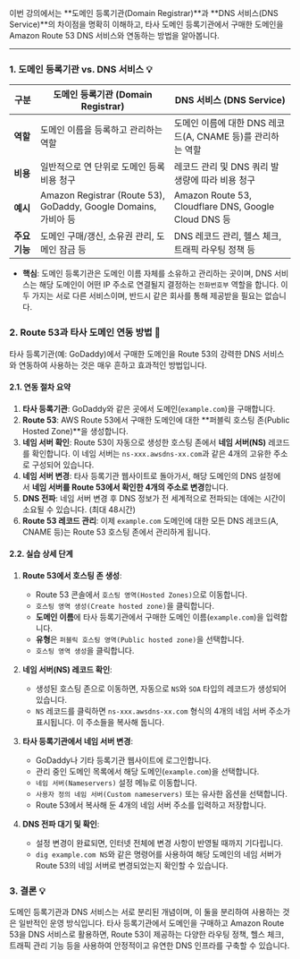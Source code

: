 
이번 강의에서는 **도메인 등록기관(Domain Registrar)**과 **DNS 서비스(DNS Service)**의 차이점을 명확히 이해하고, 타사 도메인 등록기관에서 구매한 도메인을 Amazon Route 53 DNS 서비스와 연동하는 방법을 알아봅니다.

---

### 1. 도메인 등록기관 vs. DNS 서비스 💡

|구분|도메인 등록기관 (Domain Registrar)|DNS 서비스 (DNS Service)|
|---|---|---|
|**역할**|도메인 이름을 등록하고 관리하는 역할|도메인 이름에 대한 DNS 레코드(A, CNAME 등)를 관리하는 역할|
|**비용**|일반적으로 연 단위로 도메인 등록 비용 청구|레코드 관리 및 DNS 쿼리 발생량에 따라 비용 청구|
|**예시**|Amazon Registrar (Route 53), GoDaddy, Google Domains, 가비아 등|Amazon Route 53, Cloudflare DNS, Google Cloud DNS 등|
|**주요 기능**|도메인 구매/갱신, 소유권 관리, 도메인 잠금 등|DNS 레코드 관리, 헬스 체크, 트래픽 라우팅 정책 등|

- **핵심**: 도메인 등록기관은 도메인 이름 자체를 소유하고 관리하는 곳이며, DNS 서비스는 해당 도메인이 어떤 IP 주소로 연결될지 결정하는 `전화번호부` 역할을 합니다. 이 두 가지는 서로 다른 서비스이며, 반드시 같은 회사를 통해 제공받을 필요는 없습니다.
    

### 2. Route 53과 타사 도메인 연동 방법 🤝

타사 등록기관(예: GoDaddy)에서 구매한 도메인을 Route 53의 강력한 DNS 서비스와 연동하여 사용하는 것은 매우 흔하고 효과적인 방법입니다.

#### 2.1. 연동 절차 요약

1. **타사 등록기관**: GoDaddy와 같은 곳에서 도메인(`example.com`)을 구매합니다.
2. **Route 53**: AWS Route 53에서 구매한 도메인에 대한 **퍼블릭 호스팅 존(Public Hosted Zone)**을 생성합니다.
3. **네임 서버 확인**: Route 53이 자동으로 생성한 호스팅 존에서 **네임 서버(NS)** 레코드를 확인합니다. 이 네임 서버는 `ns-xxx.awsdns-xx.com`과 같은 4개의 고유한 주소로 구성되어 있습니다.
4. **네임 서버 변경**: 타사 등록기관 웹사이트로 돌아가서, 해당 도메인의 DNS 설정에서 **네임 서버를 Route 53에서 확인한 4개의 주소로 변경**합니다.
5. **DNS 전파**: 네임 서버 변경 후 DNS 정보가 전 세계적으로 전파되는 데에는 시간이 소요될 수 있습니다. (최대 48시간)
6. **Route 53 레코드 관리**: 이제 `example.com` 도메인에 대한 모든 DNS 레코드(A, CNAME 등)는 Route 53 호스팅 존에서 관리하게 됩니다.

#### 2.2. 실습 상세 단계

1. **Route 53에서 호스팅 존 생성**:
    
    - Route 53 콘솔에서 `호스팅 영역(Hosted Zones)`으로 이동합니다.
    - `호스팅 영역 생성(Create hosted zone)`을 클릭합니다.
    - **도메인 이름**에 타사 등록기관에서 구매한 도메인 이름(`example.com`)을 입력합니다.
    - **유형**은 `퍼블릭 호스팅 영역(Public hosted zone)`을 선택합니다.
    - `호스팅 영역 생성`을 클릭합니다.

2. **네임 서버(NS) 레코드 확인**:
    
    - 생성된 호스팅 존으로 이동하면, 자동으로 `NS`와 `SOA` 타입의 레코드가 생성되어 있습니다.
    - `NS` 레코드를 클릭하면 `ns-xxx.awsdns-xx.com` 형식의 4개의 네임 서버 주소가 표시됩니다. 이 주소들을 복사해 둡니다.
        
3. **타사 등록기관에서 네임 서버 변경**:
    
    - GoDaddy나 기타 등록기관 웹사이트에 로그인합니다.
    - 관리 중인 도메인 목록에서 해당 도메인(`example.com`)을 선택합니다.
    - `네임 서버(Nameservers)` 설정 메뉴로 이동합니다.
    - `사용자 정의 네임 서버(Custom nameservers)` 또는 유사한 옵션을 선택합니다.
    - Route 53에서 복사해 둔 4개의 네임 서버 주소를 입력하고 저장합니다.

4. **DNS 전파 대기 및 확인**:
    
    - 설정 변경이 완료되면, 인터넷 전체에 변경 사항이 반영될 때까지 기다립니다.
    - `dig example.com NS`와 같은 명령어를 사용하여 해당 도메인의 네임 서버가 Route 53의 네임 서버로 변경되었는지 확인할 수 있습니다.
        

### 3. 결론 💡

도메인 등록기관과 DNS 서비스는 서로 분리된 개념이며, 이 둘을 분리하여 사용하는 것은 일반적인 운영 방식입니다. 타사 등록기관에서 도메인을 구매하고 Amazon Route 53을 DNS 서비스로 활용하면, Route 53이 제공하는 다양한 라우팅 정책, 헬스 체크, 트래픽 관리 기능 등을 사용하여 안정적이고 유연한 DNS 인프라를 구축할 수 있습니다.
